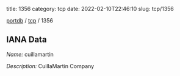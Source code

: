 title: 1356
category: tcp
date: 2022-02-10T22:46:10
slug: tcp/1356

[portdb](/) / [tcp](/category/tcp.html) / 1356


## IANA Data

_Name:_ cuillamartin

_Description:_ CuillaMartin Company

